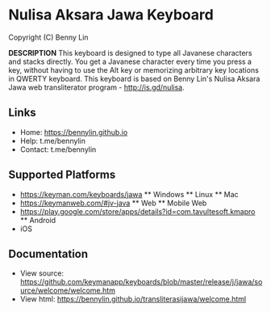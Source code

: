 Nulisa Aksara Jawa Keyboard 
===========================

Copyright (C) Benny Lin

__DESCRIPTION__
This keyboard is designed to type all Javanese characters and stacks directly. You get a Javanese character every time you press a key, without having to use the Alt key or memorizing arbitrary key locations in QWERTY keyboard. This keyboard is based on Benny Lin's Nulisa Aksara Jawa web transliterator program - http://is.gd/nulisa. 

Links
-----

 * Home:     https://bennylin.github.io
 * Help:     t.me/bennylin
 * Contact:  t.me/bennylin

Supported Platforms
-------------------
 * https://keyman.com/keyboards/jawa
 ** Windows
 ** Linux
 ** Mac
 * https://keymanweb.com/#jv-java
 ** Web
 ** Mobile Web
 * https://play.google.com/store/apps/details?id=com.tavultesoft.kmapro
 ** Android
 * iOS

Documentation
-------------

 * View source: https://github.com/keymanapp/keyboards/blob/master/release/j/jawa/source/welcome/welcome.htm
 * View html: https://bennylin.github.io/transliterasijawa/welcome.html